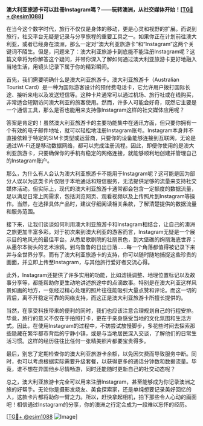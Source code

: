 **澳大利亚旅游卡可以註冊Instagram嗎？——玩转澳洲，从社交媒体开始！[[TG💪+ @esim1088](https://t.me/s/esim1088)]**

在当今这个数字时代，旅行不仅仅是身体的移动，更是心灵和视野的扩展。而说到旅行，社交平台无疑是记录与分享旅程的重要工具之一。如果你正在计划前往澳大利亚，或者已经身在澳洲，那么一定对“澳大利亚旅游卡”和“Instagram”这两个关键词不陌生。但是，问题来了：澳大利亚旅游卡到底能不能注册Instagram呢？这篇文章将为你解答这个疑问，并带你深入了解如何通过澳大利亚旅游卡更好地融入当地生活，用镜头记录下属于你的精彩瞬间。

首先，我们需要明确什么是澳大利亚旅游卡。澳大利亚旅游卡（Australian Tourist Card）是一种为国际游客设计的预付费电话卡，它允许用户拨打国际长途、接听来电以及发送短信等。这种卡片通常可以通过机场、旅行社或在线购买，非常适合短期访问澳大利亚的旅客使用。然而，许多人可能会好奇，既然它主要是一个通信工具，那么是否也能用来支持像Instagram这样的社交媒体应用呢？

答案是肯定的！虽然澳大利亚旅游卡的主要功能集中在通讯方面，但只要你拥有一个有效的电子邮件地址，就可以轻松地注册Instagram账号。Instagram本身并不直接依赖于特定的SIM卡类型或运营商，只要你的设备能够连接到互联网，无论是通过Wi-Fi还是移动数据网络，都可以完成注册流程。因此，即便你使用的是澳大利亚旅游卡，只要确保你的手机有稳定的网络连接，就能够顺利地创建并管理自己的Instagram账户。

那么，为什么有人会认为澳大利亚旅游卡不能用于Instagram呢？这可能是因为部分人误以为这类卡片仅限于本地通话和短信服务，无法提供足够的流量来支持社交媒体活动。但实际上，现代的澳大利亚旅游卡通常都会包含一定额度的数据流量，足以满足日常上网需求，包括浏览网页、观看视频以及上传照片到Instagram等操作。当然，在选择具体产品时，建议仔细阅读相关条款，了解清楚提供的数据流量和服务范围。

接下来，让我们谈谈如何利用澳大利亚旅游卡和Instagram相结合，让自己的澳洲之旅更加丰富多彩。对于初次来到澳大利亚的游客而言，Instagram无疑是一个展示目的地风光的最佳平台。从悉尼歌剧院的壮丽景色，到大堡礁的绚丽海底世界；从墨尔本街头的艺术涂鸦，到乌鲁鲁的日出日落……每一个角落都值得被记录下来并与全世界分享。而有了澳大利亚旅游卡的支持，你可以随时随地捕捉这些珍贵的画面，并立即上传至Instagram，与其他旅行爱好者交流心得。

此外，Instagram还提供了许多实用的功能，比如滤镜调整、地理位置标记以及故事分享等，都能帮助你更生动地讲述旅途中的点滴故事。特别是在澳大利亚这样风景如画的地方，一张经过精心处理的照片往往能吸引大量点赞和评论。而这一切的背后，离不开稳定可靠的网络支持，而这正是澳大利亚旅游卡所擅长提供的。

当然，在享受科技带来的便利的同时，我们也应该注意合理规划自己的行程安排。毕竟，旅行的意义不仅在于拍照打卡，更在于亲身感受当地的文化氛围和生活方式。因此，在使用Instagram的过程中，不妨尝试放慢脚步，多花些时间去探索那些隐藏在繁华都市背后的宁静小镇，或是与当地居民深入交谈，了解他们的日常生活习惯。这样的经历往往比任何一张精美照片都要宝贵得多。

最后，别忘了定期检查你的澳大利亚旅游卡余额，以免因欠费而导致服务中断。同时，也可以考虑根据实际需要升级套餐，以获得更多的通话分钟数和数据流量。毕竟，谁不想在异国他乡尽情畅游，同时还能随时更新自己的社交动态呢？

总之，澳大利亚旅游卡完全可以用来注册Instagram，甚至能够成为你记录澳洲之旅的好帮手。无论你是摄影发烧友、美食探索家，还是单纯想要记录美好回忆的人，这款卡片都将助你一臂之力。所以，赶快拿起相机，拍下那些令人心动的画面吧！相信通过Instagram的分享，你的澳洲之行定会成为一段难以忘怀的经历。

[[TG💪+ @esim1088](https://t.me/s/esim1088) ![Image](https://i.postimg.cc/4NQfJmqS/Snipaste-2025-05-13-00-14-12.png)]